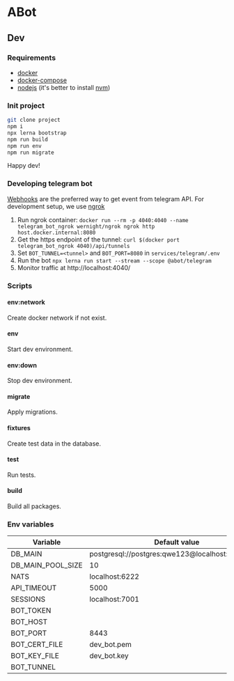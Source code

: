 # ABot

## Dev

### Requirements

- [docker](https://www.docker.com/)
- [docker-compose](https://docs.docker.com/compose/)
- [nodejs](https://nodejs.org/en/) (it's better to install [nvm](https://github.com/nvm-sh/nvm))

### Init project

```bash
git clone project
npm i
npx lerna bootstrap
npm run build
npm run env
npm run migrate
```

Happy dev!

### Developing telegram bot

[Webhooks](https://core.telegram.org/bots/webhooks) are the preferred way to get event from telegram API.
For development setup, we use [ngrok](https://ngrok.com/)

1. Run ngrok container: `docker run --rm -p 4040:4040 --name telegram_bot_ngrok wernight/ngrok ngrok http host.docker.internal:8080`
2. Get the https endpoint of the tunnel: `curl $(docker port telegram_bot_ngrok 4040)/api/tunnels`
3. Set `BOT_TUNNEL=<tunnel>` and `BOT_PORT=8080` in `services/telegram/.env`
4. Run the bot `npx lerna run start --stream --scope @abot/telegram`
5. Monitor traffic at http://localhost:4040/

### Scripts

#### env:network

Create docker network if not exist.

#### env

Start dev environment.

#### env:down

Stop dev environment.

#### migrate

Apply migrations.

#### fixtures

Create test data in the database.

#### test

Run tests.

#### build

Build all packages.

### Env variables

| Variable          | Default value                                    |
|-------------------|--------------------------------------------------|
| DB_MAIN           | postgresql://postgres:qwe123@localhost:6432/main |
| DB_MAIN_POOL_SIZE | 10                                               |
| NATS              | localhost:6222                                   |
| API_TIMEOUT       | 5000                                             |
| SESSIONS          | localhost:7001                                   |
| BOT_TOKEN         |                                                  |
| BOT_HOST          |                                                  |
| BOT_PORT          | 8443                                             |
| BOT_CERT_FILE     | dev_bot.pem                                      |
| BOT_KEY_FILE      | dev_bot.key                                      |
| BOT_TUNNEL        |                                                  |